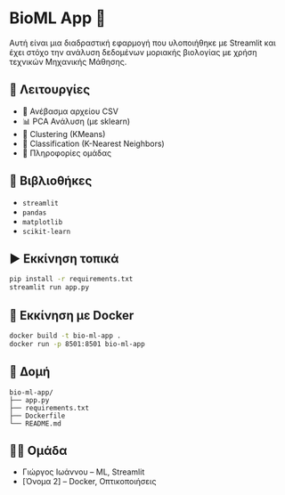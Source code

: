 # BioML App 🧬

Αυτή είναι μια διαδραστική εφαρμογή που υλοποιήθηκε με Streamlit και έχει στόχο την ανάλυση δεδομένων μοριακής βιολογίας με χρήση τεχνικών Μηχανικής Μάθησης.

## 🔧 Λειτουργίες

- 📂 Ανέβασμα αρχείου CSV
- 📊 PCA Ανάλυση (με sklearn)
- 🧩 Clustering (KMeans)
- 🤖 Classification (K-Nearest Neighbors)
- 👥 Πληροφορίες ομάδας

## 🧪 Βιβλιοθήκες

- `streamlit`
- `pandas`
- `matplotlib`
- `scikit-learn`

## ▶️ Εκκίνηση τοπικά

```bash
pip install -r requirements.txt
streamlit run app.py
```

## 🐳 Εκκίνηση με Docker

```bash
docker build -t bio-ml-app .
docker run -p 8501:8501 bio-ml-app
```

## 📁 Δομή

```
bio-ml-app/
├── app.py
├── requirements.txt
├── Dockerfile
└── README.md
```

## 👨‍💻 Ομάδα

- Γιώργος Ιωάννου – ML, Streamlit
- [Όνομα 2] – Docker, Οπτικοποιήσεις

